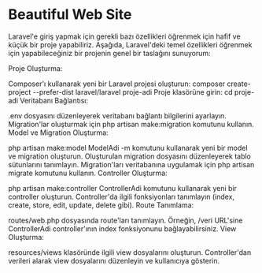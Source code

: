 # Beautiful Web Site
 Laravel'e giriş yapmak için gerekli bazı özellikleri öğrenmek için hafif ve küçük bir proje yapabiliriz. 
 Aşağıda, Laravel'deki temel özellikleri öğrenmek için yapabileceğiniz bir projenin genel bir taslağını sunuyorum:

Proje Oluşturma:

Composer'ı kullanarak yeni bir Laravel projesi oluşturun: composer create-project --prefer-dist laravel/laravel proje-adi
Proje klasörüne girin: cd proje-adi
Veritabanı Bağlantısı:

.env dosyasını düzenleyerek veritabanı bağlantı bilgilerini ayarlayın.
Migration'lar oluşturmak için php artisan make:migration komutunu kullanın.
Model ve Migration Oluşturma:

php artisan make:model ModelAdi -m komutunu kullanarak yeni bir model ve migration oluşturun.
Oluşturulan migration dosyasını düzenleyerek tablo sütunlarını tanımlayın.
Migration'ları veritabanına uygulamak için php artisan migrate komutunu kullanın.
Controller Oluşturma:

php artisan make:controller ControllerAdi komutunu kullanarak yeni bir controller oluşturun.
Controller'da ilgili fonksiyonları tanımlayın (index, create, store, edit, update, delete gibi).
Route Tanımlama:

routes/web.php dosyasında route'ları tanımlayın.
Örneğin, /veri URL'sine ControllerAdi controller'ının index fonksiyonunu bağlayabilirsiniz.
View Oluşturma:

resources/views klasöründe ilgili view dosyalarını oluşturun.
Controller'dan verileri alarak view dosyalarını düzenleyin ve kullanıcıya gösterin.
